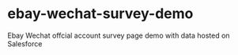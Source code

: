 # ebay-wechat-survey-demo
Ebay Wechat offcial account survey page demo with data hosted on Salesforce
